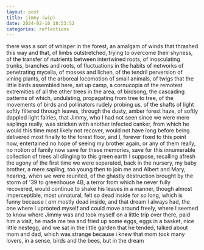 ```yaml
---
layout: post
title: jimmy (wip)
date: 2024-02-10 18:53:52
categories: reflections
---
```


there was a sort of whisper in the forest, an amalgam of winds that
thrashed this way and that, of limbs outstretched, trying to overcome
their shyness, of the transfer of nutrients between intertwined roots,
of inosculating trunks, branches and roots, of fluctuations in the
habits of networks of penetrating mycelia, of mosses and lichen, of
the tendril perversion of vining plants, of the arboreal locomotion of
small animals, of twigs that the little birds assembled here, set up
camp, a cornucopia of the remotest extremities of all the other trees
in the area, of birdsong, the cascading patterns of which, undulating,
propagating from tree to tree, of the movements of birds and
pollinators rudely probing us, of the shafts of light softly filtered
through leaves, through the dusty, amber forest haze, of softly
dappled light fairies, that Jimmy, who I had not seen since we were
mere saplings really, was stricken with another infected canker, from
which he would this time most likely not recover, would not have long
before being delivered most finally to the forest floor, and I,
forever fixed to this point now, entertained no hope of seeing my
brother again, or any of them really, no notion of family now save for
these memories, save for this innumerable collection of trees all
clinging to this green earth I suppose, recalling afresh the agony of
the first time we were separated, back in the nursery, my baby
brother, a mere sapling, too young then to join me and Albert and
Mary, hearing, when we were reunited, of the ghastly destruction
brought by the storm of '39 to greenhouse 4B, a terror from which he
never fully recovered, would continue to shake his leaves in a manner,
though almost imperceptible, most unnatural, felt so dead inside for
so long, which is funny because I *am* mostly dead inside, and that
dream I always had, the one where I uprooted myself and could move
around freely, where I seemed to know where Jimmy was and took myself
on a little trip over there, paid him a visit, he made me tea and
fried up some eggs, eggs in a basket, nice little nestegg, and we sat
in the little garden that he tended, talked about mom and dad, which
was strange because i knew that mom took many lovers, in a sense,
birds and the bees, but in the dream


<!--
as many ways as the samara twirl
 like one of the great apes, where I had sprung from a seed pollinated by the
wind or the bees but from mom and dad's loving embrace
 -->
